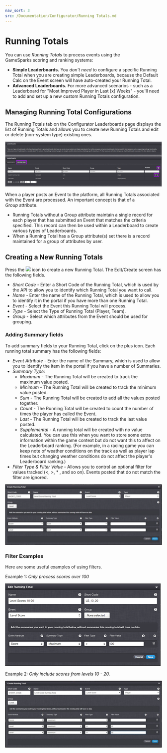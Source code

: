 ```yaml
---
nav_sort: 3
src: /Documentation/Configurator/Running Totals.md
---
```


# Running Totals

You can use *Running Totals* to process events using the GameSparks scoring and ranking systems:
* **Simple Leaderboards.** You *don't need* to configure a specific Running Total when you are creating simple Leaderboards, because the Default Calc on the Event screen will have auto-created your Running Total.
* **Advanced Leaderboards.** For more advanced scenarios - such as a Leaderboard for "Most Improved Player in Last [x] Weeks" - you'll need to add and set up a new custom Running Totals configuration.

## Managing Running Total Configurations

The Running Totals tab on the Configurator Leaderboards page displays the list of Running Totals and allows you to create new Running Totals and edit or delete (non-system type) existing ones.

![](img/RunningTotals/1.png)

When a player posts an Event to the platform, all Running Totals associated with the Event are processed. An important concept is that of a *Group* attribute.

  * Running Totals without a Group attribute maintain a single record for each player that has submitted an Event that matches the criteria specified. This record can then be used within a Leaderboard to create various types of Leaderboards.
  * When a Running Total has a Group attribute(s) set there is a record maintained for a group of attributes by user.

## Creating a New Running Totals

Press the ![](/img/fa/plus.png) icon to create a new Running Total. The Edit/Create screen has the following fields.

  * *Short Code* - Enter a Short Code of the Running Total, which is used by the API to allow you to identify which Running Total you want to call.
  * *Name* - Enter the name of the Running Total, which is used to allow you to identify it in the portal if you have more than one Running Total.
  * *Event* - Select the Event this Running Total will process.
  * *Type* - Select the Type of Running Total (Player, Team).
  * *Group* - Select which attributes from the Event should be used for grouping.

### Adding Summary fields

To add summary fields to your Running Total, click on the plus icon. Each running total summary has the following fields:
  * *Event Attribute* - Enter the name of the Summary, which is used to allow you to identify the item in the portal if you have a number of Summaries.
  * *Summary Type:*
    * *Maximum* - The Running Total will be created to track the maximum value posted.
    * *Minimum* - The Running Total will be created to track the minimum value posted.
    * *Sum* - The Running Total will be created to add all the values posted together.
    * *Count* - The Running Total will be created to count the number of times the player has called the Event.
    * *Last* - The Running Total will be created to track the last value posted.
    * *Supplemental* \- A running total will be created with no value calculated. You can use this when you want to store some extra information within the game context but do not want this to affect on the Leaderboard ranking. (For example, in a racing game you can keep note of weather conditions on the track as well as player lap times but changing weather conditions do not affect the player's Leaderboard ranking.)
  * *Filter Type & Filter Value* - Allows you to control an optional filter for values tracked (<, >, * , and so on). Events posted that do not match the filter are ignored.

![](img/RunningTotals/12.png)

### Filter Examples

Here are some useful examples of using filters.

Example 1: *Only process scores over 100*

![](img/RunningTotals/3.png)

Example 2: *Only include scores from levels 10 - 20.*

![](img/RunningTotals/4.jpg)
